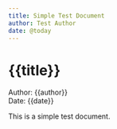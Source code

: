 ```yaml
---
title: Simple Test Document
author: Test Author
date: @today
---
```


# {{title}}

Author: {{author}}  
Date: {{date}}

This is a simple test document.
